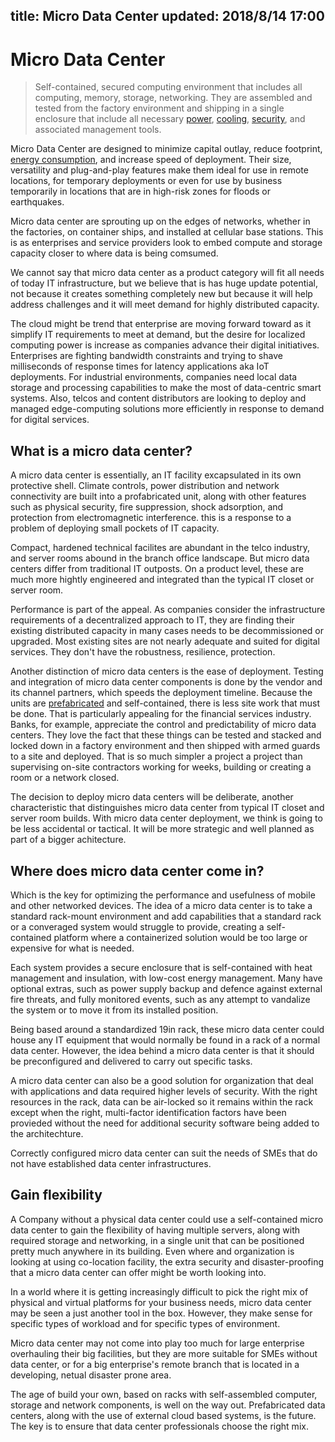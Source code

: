 title: Micro Data Center
updated: 2018/8/14 17:00
---

# Micro Data Center

> Self-contained, secured computing environment that includes all computing, memory, storage, networking. They are assembled and tested from the factory environment and shipping in a single enclosure that include all necessary [power](general/power/index.html), [cooling](general/cooling/index.html), [security](general/security/index.html), and associated management tools.

Micro Data Center are designed to minimize capital outlay, reduce footprint, [energy consumption](general/power/concumption.html), and increase speed of deployment. Their size, versatility and plug-and-play features make them ideal for use in remote locations, for temporary deployments or even for use by business temporarily in locations that are in high-risk zones for floods or earthquakes.

Micro data center are sprouting up on the edges of networks, whether in the factories, on container ships, and installed at cellular base stations. This is as enterprises and service providers look to embed compute and storage capacity closer to where data is being comsumed.

We cannot say that micro data center as a product category will fit all needs of today IT infrastructure, but we believe that is has huge update potential, not because it creates something completely new but because it will help address challenges and it will meet demand for highly distributed capacity.

The cloud might be trend that enterprise are moving forward toward as it simplify IT requirements to meet at demand, but the desire for localized computing power is increase as companies advance their digital initiatives. Enterprises are fighting bandwidth constraints and trying to shave milliseconds of response times for latency applications aka IoT deployments. For industrial environments, companies need local data storage and processing capabilities to make the most of data-centric smart systems. Also, telcos and content distributors are looking to deploy and managed edge-computing solutions more efficiently in response to demand for digital services.

## What is a micro data center?

A micro data center is essentially, an IT facility excapsulated in its own protective shell. Climate controls, power distribution and network connectivity are built into a profabricated unit, along with other features such as physical security, fire suppression, shock adsorption, and protection from electromagnetic interference. this is a response to a problem of deploying small pockets of IT capacity.

Compact, hardened technical facilites are abundant in the telco industry, and server rooms abound in the branch office landscape. But micro data centers differ from traditional IT outposts. On a product level, these are much more hightly engineered and integrated than the typical IT closet or server room.

Performance is part of the appeal. As companies consider the infrastructure requirements of a decentralized approach to IT, they are finding their existing distributed capacity in many cases needs to be decommissioned or upgraded. Most existing sites are not nearly adequate and suited for digital services. They don't have the robustness, resilience, protection.

Another distinction of micro data centers is the ease of deployment. Testing and integration of micro data center components is done by the vendor and its channel partners, which speeds the deployment timeline. Because the units are [prefabricated](general/prefabricated/index.html) and self-contained, there is less site work that must be done. That is particularly appealing for the financial services industry. Banks, for example, appreciate the control and predictability of micro data centers. They love the fact that these things can be tested and stacked and locked down in a factory environment and then shipped with armed guards to a site and deployed. That is so much simpler a project a project than supervising on-site contractors working for weeks, building or creating a room or a network closed.

The decision to deploy micro data centers will be deliberate, another characteristic that distinguishes micro data center from typical IT closet and server room builds. With micro data center deployment, we think is going to be less accidental or tactical. It will be more strategic and well planned as part of a bigger achitecture.

## Where does micro data center come in?

Which is the key for optimizing the performance and usefulness of mobile and other networked devices. The idea of a micro data center is to take a standard rack-mount environment and add capabilities that a standard rack or a converaged system would struggle to provide, creating a self-contained platform where a containerized solution would be too large or expensive for what is needed.

Each system provides a secure enclosure that is self-contained with heat management and insulation, with low-cost energy management. Many have optional extras, such as power supply backup and defence against external fire threats, and fully monitored events, such as any attempt to vandalize the system or to move it from its installed position.

Being based around a standardized 19in rack, these micro data center could house any IT equipment that would normally be found in a rack of a normal data center. However, the idea behind a micro data center is that it should be preconfigured and delivered to carry out specific tasks.

A micro data center can also be a good solution for organization that deal with applications and data required higher levels of security. With the right resources in the rack, data can be air-locked so it remains within the rack except when the right, multi-factor identification factors have been provieded without the need for additional security software being added to the architechture.

Correctly configured micro data center can suit the needs of SMEs that do not have established data center infrastructures.


## Gain flexibility

A Company without a physical data center could use a self-contained micro data center to gain the flexibility of having multiple servers, along with required storage and networking, in a single unit that can be positioned pretty much anywhere in its building. Even where and organization is looking at using co-location facility, the extra security and disaster-proofing that a micro data center can offer might be worth looking into.

In a world where it is getting increasingly difficult to pick the right mix of physical and virtual platforms for your business needs, micro data center may be seen a just another tool in the box. However, they make sense for specific types of workload and for specific types of environment.

Micro data center may not come into play too much for large enterprise overhauling their big facilities, but they are more suitable for SMEs without data center, or for a big enterprise's remote branch that is located in a developing, netual disaster prone area.

The age of build your own, based on racks with self-assembled computer, storage and network components, is well on the way out. Prefabricated data centers, along with the use of external cloud based systems, is the future. The key is to ensure that data center professionals choose the right mix.